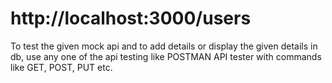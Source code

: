 # http://localhost:3000/users



To test the given mock api and to add details or display the given details in db, use any one of the api testing like POSTMAN API tester with commands like GET, POST, PUT etc.
